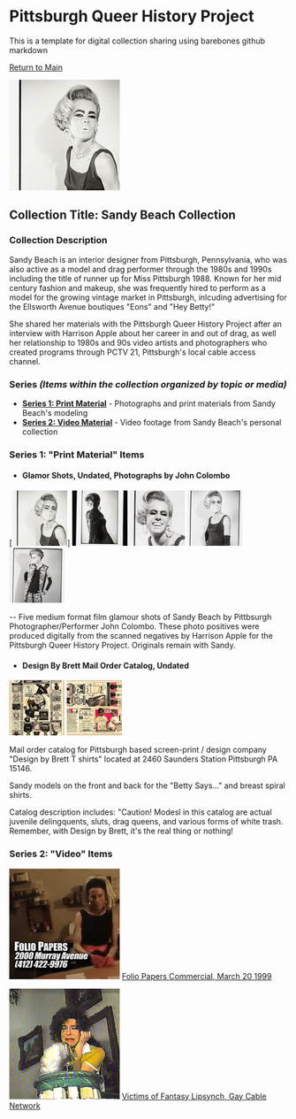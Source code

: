 # Pittsburgh Queer History Project
This is a template for digital collection sharing using barebones github markdown

[Return to Main](https://github.com/happle-happle/pqhp-digital-archive/tree/main)


![black and white photograph of a drag queen in a vintage silk sleeveless blouse](/collections/Sandy-Beach-Collection/image-files/glamor1thumb.jpg)
## Collection Title: Sandy Beach Collection
### Collection Description
Sandy Beach is an interior designer from Pittsburgh, Pennsylvania, who was also active as a model and drag performer through the 1980s and 1990s including the title of runner up for Miss Pittsburgh 1988. Known for her mid century fashion and makeup, she was frequently hired to perform as a model for the growing vintage market in Pittsburgh, inlcuding advertising for the Ellsworth Avenue boutiques "Eons" and "Hey Betty!"

She shared her materials with the Pittsburgh Queer History Project after an interview with Harrison Apple about her career in and out of drag, as well her relationship to 1980s and 90s video artists and photographers who created programs through PCTV 21, Pittsburgh's local cable access channel. 

### Series *(Items within the collection organized by topic or media)*
- [**Series 1: Print Material**](#series-1-print-material-items) - Photographs and print materials from Sandy Beach's modeling
- [**Series 2: Video Material**](#series-2-video-items) - Video footage from Sandy Beach's personal collection

### Series 1: "Print Material" Items
- #### Glamor Shots, Undated, Photographs by John Colombo
<p float="left">
  [<img src="/collections/Sandy-Beach-Collection/image-files/glamor1thumb.jpg" width="100" />]
  <img src="/collections/Sandy-Beach-Collection/image-files/glamor2thumb.jpg" width="100" />
  <img src="/collections/Sandy-Beach-Collection/image-files/glamor3thumb.jpg" width="100" />
  <img src="/collections/Sandy-Beach-Collection/image-files/glamor4thumb.jpg" width="100" />
  <img src="/collections/Sandy-Beach-Collection/image-files/glamor5thumb.jpg" width="100" />
</p>

-- Five medium format film glamour shots of Sandy Beach by Pittbsurgh Photographer/Performer John Colombo. These photo positives were produced digitally from the scanned negatives by Harrison Apple for the Pittsburgh Queer History Project. Originals remain with Sandy.

- #### Design By Brett Mail Order Catalog, Undated
<p float="left">
  <img src="/collections/Sandy-Beach-Collection/image-files/bretdesign1thumb.jpg" width="100" />
  <img src="/collections/Sandy-Beach-Collection/image-files/bretdesign2thumb.jpg" width="100" />
</p>
Mail order catalog for Pittsburgh based screen-print / design company "Design by Brett T shirts" located at 2460 Saunders Station Pittsburgh PA 15146.

Sandy models on the front and back for the "Betty Says..." and breast spiral shirts.

Catalog description includes:
"Caution! Modesl in this catalog are actual juvenile delingquents, sluts, drag queens, and various forms of white trash. Remember, with Design by Brett, it's the real thing or nothing!


### Series 2: "Video" Items

[![a blonde drag queen sits at a desk in a black dress with the text folio papers and its murray avenue address](/collections/Sandy-Beach-Collection/image-files/papersthumb.png)](https://vimeo.com/355874847?share=copy) [Folio Papers Commercial, March 20 1999](https://vimeo.com/355874847?share=copy)

[![a drag queen leans her head on a marble and brass newel post](/collections/Sandy-Beach-Collection/image-files/victimsthumb.png)](https://vimeo.com/355874847?share=copy) [Victims of Fantasy Lipsynch, Gay Cable Network](https://vimeo.com/455594708?share=copy)
